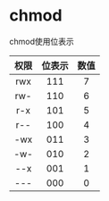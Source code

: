 # chmod

chmod使用位表示

| 权限 | 位表示 | 数值 |
| :-: | :-: | :-: |
| rwx | 111 | 7 |
| rw- | 110 | 6 |
| r-x | 101 | 5 |
| r-- | 100 | 4 |
| -wx | 011 | 3 |
| -w- | 010 | 2 |
| --x | 001 | 1 |
| --- | 000 | 0 |



